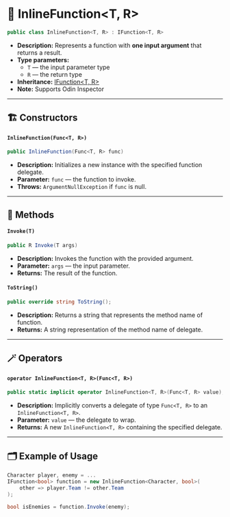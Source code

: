 # 🧩 InlineFunction&lt;T, R&gt;

```csharp
public class InlineFunction<T, R> : IFunction<T, R>
```

- **Description:** Represents a function with <b>one input argument</b> that returns a result.
- **Type parameters:**
    - `T` — the input parameter type
    - `R` — the return type
- **Inheritance:** [IFunction&lt;T, R&gt;](IFunction%601.md)
- **Note:** Supports Odin Inspector

---

## 🏗️ Constructors

#### `InlineFunction(Func<T, R>)`

```csharp
public InlineFunction(Func<T, R> func)
```

- **Description:** Initializes a new instance with the specified function delegate.
- **Parameter:** `func` — the function to invoke.
- **Throws:** `ArgumentNullException` if `func` is null.

---

## 🏹 Methods

#### `Invoke(T)`

```csharp
public R Invoke(T args)
```

- **Description:** Invokes the function with the provided argument.
- **Parameter:** `args` — the input parameter.
- **Returns:** The result of the function.

#### `ToString()`

```csharp
public override string ToString();
```

- **Description:** Returns a string that represents the method name of function.
- **Returns:** A string representation of the method name of delegate.

---

## 🪄 Operators

#### `operator InlineFunction<T, R>(Func<T, R>)`

```csharp
public static implicit operator InlineFunction<T, R>(Func<T, R> value);
```

- **Description:** Implicitly converts a delegate of type `Func<T, R>` to an `InlineFunction<T, R>`.
- **Parameter:** `value` — the delegate to wrap.
- **Returns:** A new `InlineFunction<T, R>` containing the specified delegate.

---

## 🗂 Example of Usage

```csharp
Character player, enemy = ...
IFunction<bool> function = new InlineFunction<Character, bool>(
    other => player.Team != other.Team
);

bool isEnemies = function.Invoke(enemy);
```